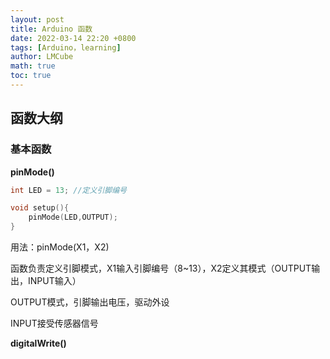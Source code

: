 ```yaml
---
layout: post
title: Arduino 函数
date: 2022-03-14 22:20 +0800
tags: [Arduino，learning]
author: LMCube
math: true
toc: true
---
```


## 函数大纲

### 基本函数

**pinMode()**

~~~c
int LED = 13; //定义引脚编号

void setup(){
    pinMode(LED,OUTPUT);
}
~~~

用法：pinMode(X1，X2)

函数负责定义引脚模式，X1输入引脚编号（8~13），X2定义其模式（OUTPUT输出，INPUT输入）

OUTPUT模式，引脚输出电压，驱动外设

INPUT接受传感器信号

**digitalWrite()**

